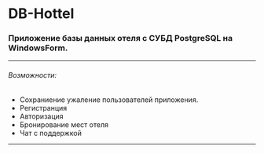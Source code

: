 # DB-Hottel #

### Приложение базы данных отеля c СУБД PostgreSQL на WindowsForm. ###
------------------------------------------------------
###### Возможности: ######
* Сохраниение ужаление пользователей приложения.
* Регистранция
* Авторизация
* Бронирование мест отеля 
* Чат с поддержкой
------------------------------------------------------
